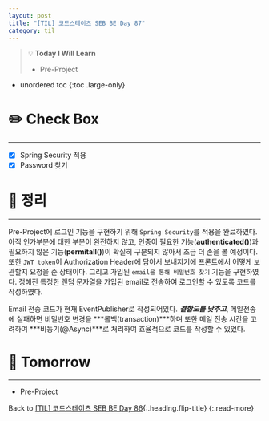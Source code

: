 ```yaml
---
layout: post
title: "[TIL] 코드스테이츠 SEB BE Day 87"
category: til
---
```

> 💡 **Today I Will Learn**
>
> * Pre-Project

* unordered toc
{:toc .large-only}

# ✏️ Check Box
***

* [x] <label>Spring Security 적용</label>
* [x] <label>Password 찾기</label>

# 📌 정리
***

Pre-Project에 로그인 기능을 구현하기 위해 `Spring Security`를 적용을 완료하였다. 아직 인가부분에 대한 부분이 완전하지 않고, 인증이 필요한 기능(**authenticated()**)과 필요하지 않은 기능(**permitall()**)이 확실히 구분되지 않아서 조금 더 손을 볼 예정이다. 또한 `JWT token`이 Authorization Header에 담아서 보내지기에 프론트에서 어떻게 보관할지 요청을 준 상태이다. 그리고 가입된 `email을 통해 비밀번호 찾기` 기능을 구현하였다. 정해진 특정한 랜덤 문자열을 가입된 email로 전송하여 로그인할 수 있도록 코드를 작성하였다.

Email 전송 코드가 현재 EventPublisher로 작성되어있다. ***결합도를 낮추고***, 메일전송에 실패하면 비밀번호 변경을 ***롤백(transaction)***하며 또한 메일 전송 시간을 고려하여 ***비동기(@Async)***로 처리하여 효율적으로 코드를 작성할 수 있었다.

# 🎯 Tomorrow
***

* Pre-Project

Back to [[TIL] 코드스테이츠 SEB BE Day 86](220829-til){:.heading.flip-title}
{:.read-more}